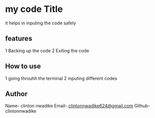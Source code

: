 # my code Title

it helps in inputing the code safely


## features

1 Backing up the code
2 Exiting the code


## How to use
1 going throuhh the terminal
2 inputing different codes

## Author
Name- clinton nwadike
Email- clintonnwadike624@gmail.com
Github- clintonnwadike

